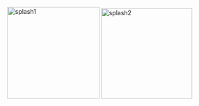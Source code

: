 <img width="212" alt="splash1" src="https://user-images.githubusercontent.com/37725645/195064981-8ed8dcd0-6c89-4f8c-a992-0e818ee266b9.png">     <img width="209" alt="splash2" src="https://user-images.githubusercontent.com/37725645/195065124-db9d2851-ea51-4cd1-b0cf-6f1609618c3d.png">

